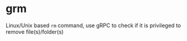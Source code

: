 # grm
Linux/Unix based `rm` command, use gRPC to check if it is privileged to remove file(s)/folder(s)
